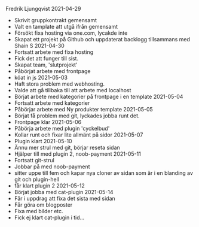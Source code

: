 Fredrik Ljungqvist
2021-04-29
* Skrivit gruppkontrakt gemensamt
* Valt en tamplate att utgå ifrån gemensamt
* Försökt fixa hosting via one.com, lycakde inte
* Skapat ett projekt på Github och uppdaterat backlogg tillsammans med Shain S
2021-04-30
* Fortsatt arbete med fixa hosting
* Fick det att funger till sist.
* Skapat team, 'slutprojekt'
* Påbörjat arbete med frontpage
* köat in js
2021-05-03
* Haft stora problem med webhosting.
* Valde att gå tillbaka till att arbete med localhost
* Börjat arbete med kategorier på frontpage i en template
2021-05-04
* Fortsatt arbete med kategorier
* Påbörjar arbete med Ny produkter template
2021-05-05 
* Börjat få problem med git, lyckades jobba runt det.
* Frontpage klar
2021-05-06
* Påbörja arbete med plugin 'cyckelbud'
* Kollar runt och fixar lite allmänt på sidor
2021-05-07
* Plugin klart
2021-05-10
* Ännu mer strul med git, börjar reseta sidan
* Hjälper till med plugin 2, noob-payment
2021-05-11
* Fortsatt git-strul
* Jobbar på med noob-payment
* sitter uppe till fem och kapar nya cloner av sidan som är i en blanding av git och plugin-hell
* får klart plugin 2
2021-05-12
* Börjat jobba med cat-plugin
2021-05-14
* Får i uppdrag att fixa det sista med sidan
* Får göra om blogposter
* Fixa med bilder etc.
* Fick ej klart cat-plugin i tid...


